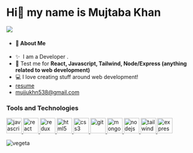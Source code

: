 <h1>Hi👋 my name is Mujtaba Khan</h1>

![](https://komarev.com/ghpvc/?username=mujtbkhn)


- #### 👾 About Me
- ✨ &nbsp;I am a Developer .
- 🤡 Test me for **React, Javascript, Tailwind, Node/Express (anything related to web development)**
- 💻 I love creating stuff around web development!
- [resume](https://drive.google.com/file/d/1HtVzWiV88OjQhXknzh7iCErVOCs1aBdE/view?usp=drive_link)
- [mujjukhn538@gmail.com](mailto:mujjukhn538@gmail.com)


<h3 align="left">Tools and Technologies</h3>
<a href="https://developer.mozilla.org/en-US/docs/Web/JavaScript" target="_blank" rel="noreferrer"> <img src="https://user-images.githubusercontent.com/68745052/220549578-a35be6c6-f376-4490-90b4-aa7d62a6ca53.png" alt="javascript" width="40" height="40"/> </a> 
<a href="https://reactjs.org/" target="_blank" rel="noreferrer"> <img src="https://user-images.githubusercontent.com/68745052/220549550-c7de0bd6-974d-424a-a4ee-0c32a3f22074.png" alt="react" width="40" height="40"/> </a>  
<a href="https://redux.js.org" target="_blank" rel="noreferrer"> <img src="https://user-images.githubusercontent.com/68745052/220549572-b6283d76-ed9b-48c3-9423-23304209ed91.png" alt="redux" width="40" height="40"/> </a> 
<a href="https://www.w3.org/html/" target="_blank" rel="noreferrer"> <img src="https://user-images.githubusercontent.com/68745052/220549588-ff10ba47-2c99-4e64-8a1c-52783d557b0b.png" alt="html5" width="40" height="40"/> </a> 
<a href="https://www.w3schools.com/css/" target="_blank" rel="noreferrer"> <img src="https://user-images.githubusercontent.com/68745052/220549570-bb1d01ef-1b0e-43af-b595-e17b33d004c0.png" alt="css3" width="40" height="40"/> </a> 
<a href="https://git-scm.com/" target="_blank" rel="noreferrer"> <img src="https://www.vectorlogo.zone/logos/git-scm/git-scm-icon.svg" alt="git" width="40" height="40"/> </a> 
<a href="https://www.mongodb.com/" target="_blank" rel="noreferrer"> <img src="https://user-images.githubusercontent.com/68745052/220549581-0bd0615c-af3d-4d85-96d5-b8696c7ec5b6.png" alt="mongodb" width="40" height="40"/> </a> 
<a href="https://nodejs.org" target="_blank" rel="noreferrer"> <img src="https://user-images.githubusercontent.com/68745052/220549556-a6eef7aa-0e53-45bd-aae3-bc0cf6042478.png" alt="nodejs" width="40" height="40"/> </a> 
<a href="https://tailwindcss.com/" target="_blank" rel="noreferrer"> <img src="https://www.vectorlogo.zone/logos/tailwindcss/tailwindcss-icon.svg" alt="tailwindcss" width="40" height="40"/> </a>
<a href="https://expressjs.com/" target="_blank" rel="noreferrer"> <img src="https://www.vectorlogo.zone/logos/expressjs/expressjs-icon.svg" alt="expressjs" width="40" height="40"/> </a>


![vegeta](https://github.com/mujtbkhn/mujtbkhn/assets/86319200/f70ed268-671c-4b52-8a68-3a5e2f9f34f0)

